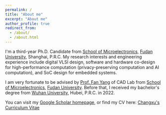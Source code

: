 ```yaml
---
permalink: /
title: "About me"
excerpt: "About me"
author_profile: true
redirect_from: 
  - /about/
  - /about.html
---
```


I'm a third-year Ph.D. Candidate from [School of Microelectronics](https://sme.fudan.edu.cn/), [Fudan University](https://www.fudan.edu.cn/), Shanghai, P.R.C. My research interests and engineering experience include digital VLSI design, software and hardware co-design for high-performance computation (privacy-preserving computation and AI computation), and SoC design for embedded systems.

I am very fortunate to be advised by [Prof. Fan Yang](https://ephonic.github.io/) of CAD Lab from [School of Microelectronics](https://sme.fudan.edu.cn/), [Fudan University](https://www.fudan.edu.cn/). Before that, I received my bachelor's degree from [Wuhan University](https://www.whu.edu.cn/), Hubei, P.R.C. in 2022.

You can visit my [Google Scholar homepage](https://scholar.google.com/citations?user=M0BekPkAAAAJ&hl=en), or find my CV here: [Changxu's Curriculum Vitae](../files/Resume_CN_0218.pdf)




